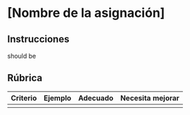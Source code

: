# [Nombre de la asignación]

## Instrucciones
should be
## Rúbrica

| Criterio | Ejemplo   | Adecuado | Necesita mejorar  |
| -------- | --------- | -------- | ----------------- |
|          |           |          |                   |
